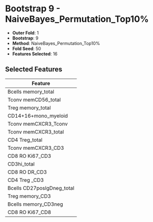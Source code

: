 # Bootstrap 9 - NaiveBayes_Permutation_Top10%

- **Outer Fold**: 1
- **Bootstrap**: 9
- **Method**: NaiveBayes_Permutation_Top10%
- **Fold Seed**: 50
- **Features Selected**: 16

## Selected Features

| Feature |
|---------|
| Bcells memory_total |
| Tconv memCD56_total |
| Treg memory_total |
| CD14+16+mono_myeloid |
| Tconv memCXCR3_Tconv |
| Tconv memCXCR3_total |
| CD4 Treg_total |
| Tconv memCXCR3_CD3 |
| CD8  RO Ki67_CD3 |
| CD3hi_total |
| CD8 RO DR_CD3 |
| CD4 Treg _CD3 |
| Bcells CD27posIgDneg_total |
| Treg memory_CD3 |
| Bcells memory_CD3neg |
| CD8 RO Ki67_CD8 |
